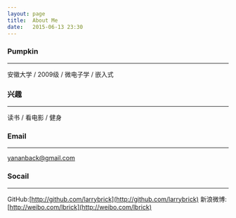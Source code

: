 ```yaml
---
layout:	page
title:	About Me
date:	2015-06-13 23:30 
---
```


### Pumpkin
---
安徽大学 / 2009级 / 微电子学 / 嵌入式

### 兴趣
---
读书 / 看电影 / 健身

### Email
---
yananback@gmail.com

### Socail
---
GitHub:[http://github.com/larrybrick](http://github.com/larrybrick)
新浪微博:[http://weibo.com/lbrick](http://weibo.com/lbrick)
